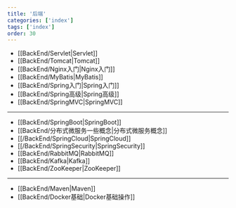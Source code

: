 ```yaml
---
title: '后端'
categories: ['index']
tags: ['index']
order: 30
---
```


- [[BackEnd/Servlet|Servlet]]
- [[BackEnd/Tomcat|Tomcat]]
- [[BackEnd/Nginx入门|Nginx入门]]
- [[BackEnd/MyBatis|MyBatis]]
- [[BackEnd/Spring入门|Spring入门]]
- [[BackEnd/Spring高级|Spring高级]]
- [[BackEnd/SpringMVC|SpringMVC]]
---
- [[BackEnd/SpringBoot|SpringBoot]]
- [[BackEnd/分布式微服务一些概念|分布式微服务概念]]
- [[/BackEnd/SpringCloud|SpringCloud]]
- [[/BackEnd/SpringSecurity|SpringSecurity]]
- [[BackEnd/RabbitMQ|RabbitMQ]]
- [[BackEnd/Kafka|Kafka]]
- [[BackEnd/ZooKeeper|ZooKeeper]]
---
- [[BackEnd/Maven|Maven]]
- [[BackEnd/Docker基础|Docker基础操作]]
